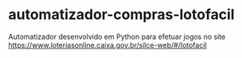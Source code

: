 # automatizador-compras-lotofacil
Automatizador desenvolvido em Python para efetuar jogos no site https://www.loteriasonline.caixa.gov.br/silce-web/#/lotofacil
